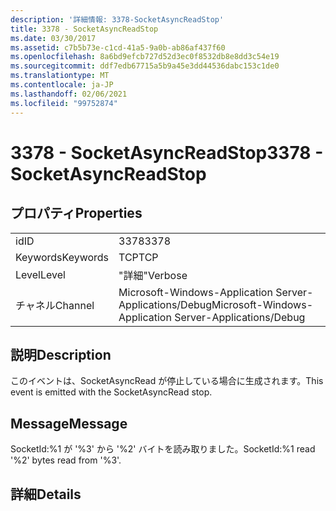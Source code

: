 ```yaml
---
description: '詳細情報: 3378-SocketAsyncReadStop'
title: 3378 - SocketAsyncReadStop
ms.date: 03/30/2017
ms.assetid: c7b5b73e-c1cd-41a5-9a0b-ab86af437f60
ms.openlocfilehash: 8a6bd9efcb727d52d3ec0f8532db8e8dd3c54e19
ms.sourcegitcommit: ddf7edb67715a5b9a45e3dd44536dabc153c1de0
ms.translationtype: MT
ms.contentlocale: ja-JP
ms.lasthandoff: 02/06/2021
ms.locfileid: "99752874"
---
```

# <a name="3378---socketasyncreadstop"></a><span data-ttu-id="9fb2a-103">3378 - SocketAsyncReadStop</span><span class="sxs-lookup"><span data-stu-id="9fb2a-103">3378 - SocketAsyncReadStop</span></span>

## <a name="properties"></a><span data-ttu-id="9fb2a-104">プロパティ</span><span class="sxs-lookup"><span data-stu-id="9fb2a-104">Properties</span></span>  
  
|||  
|-|-|  
|<span data-ttu-id="9fb2a-105">id</span><span class="sxs-lookup"><span data-stu-id="9fb2a-105">ID</span></span>|<span data-ttu-id="9fb2a-106">3378</span><span class="sxs-lookup"><span data-stu-id="9fb2a-106">3378</span></span>|  
|<span data-ttu-id="9fb2a-107">Keywords</span><span class="sxs-lookup"><span data-stu-id="9fb2a-107">Keywords</span></span>|<span data-ttu-id="9fb2a-108">TCP</span><span class="sxs-lookup"><span data-stu-id="9fb2a-108">TCP</span></span>|  
|<span data-ttu-id="9fb2a-109">Level</span><span class="sxs-lookup"><span data-stu-id="9fb2a-109">Level</span></span>|<span data-ttu-id="9fb2a-110">"詳細"</span><span class="sxs-lookup"><span data-stu-id="9fb2a-110">Verbose</span></span>|  
|<span data-ttu-id="9fb2a-111">チャネル</span><span class="sxs-lookup"><span data-stu-id="9fb2a-111">Channel</span></span>|<span data-ttu-id="9fb2a-112">Microsoft-Windows-Application Server-Applications/Debug</span><span class="sxs-lookup"><span data-stu-id="9fb2a-112">Microsoft-Windows-Application Server-Applications/Debug</span></span>|  
  
## <a name="description"></a><span data-ttu-id="9fb2a-113">説明</span><span class="sxs-lookup"><span data-stu-id="9fb2a-113">Description</span></span>  

 <span data-ttu-id="9fb2a-114">このイベントは、SocketAsyncRead が停止している場合に生成されます。</span><span class="sxs-lookup"><span data-stu-id="9fb2a-114">This event is emitted with the SocketAsyncRead stop.</span></span>  
  
## <a name="message"></a><span data-ttu-id="9fb2a-115">Message</span><span class="sxs-lookup"><span data-stu-id="9fb2a-115">Message</span></span>  

 <span data-ttu-id="9fb2a-116">SocketId:%1 が '%3' から '%2' バイトを読み取りました。</span><span class="sxs-lookup"><span data-stu-id="9fb2a-116">SocketId:%1 read '%2' bytes read from '%3'.</span></span>  
  
## <a name="details"></a><span data-ttu-id="9fb2a-117">詳細</span><span class="sxs-lookup"><span data-stu-id="9fb2a-117">Details</span></span>
